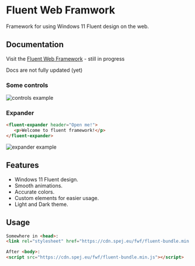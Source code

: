 # Fluent Web Framwork

Framework for using Windows 11 Fluent design on the web.

## Documentation

Visit the [Fluent Web Framework](https://cdn.spej.eu/fwf/showcase/) - still in progress

Docs are not fully updated (yet)

### Some controls

![controls example](https://user-images.githubusercontent.com/53868994/151600056-709ddcb5-838a-4f69-a518-a249130aa712.png)

### Expander

```html
<fluent-expander header="Open me!">
   <p>Welcome to fluent framework!</p>
</fluent-expander>
```

![expander example](https://user-images.githubusercontent.com/53868994/151600680-22a9beb1-b5e1-42b2-b3c4-115aed8be7fc.gif)

## Features

- Windows 11 Fluent design.
- Smooth animations.
- Accurate colors.
- Custom elements for easier usage.
- Light and Dark theme.

## Usage

```html
Somewhere in <head>:
<link rel="stylesheet" href="https://cdn.spej.eu/fwf/fluent-bundle.min.css">

After <body>:
<script src="https://cdn.spej.eu/fwf/fluent-bundle.min.js"></script>
```
